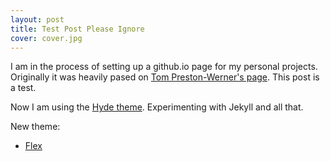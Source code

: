 ```yaml
---
layout: post
title: Test Post Please Ignore
cover: cover.jpg
---
```


<!--<p class="meta">29 Sept. 2015 - Baltimore</p>-->

I am in the process of setting up a github.io page for my personal projects. Originally it was heavily pased on [Tom Preston-Werner's page](http://tom.preston-werner.com/). This post is a test.

Now I am using the [Hyde theme](http://hyde.getpoole.com/). Experimenting with Jekyll and all that.

New theme:
  - [Flex](http://the-development.github.io/flex/)
